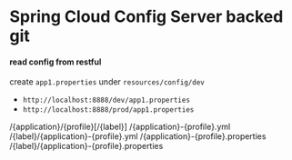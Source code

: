 # Spring Cloud Config Server backed git

#### read config from restful

create `app1.properties` under `resources/config/dev`


- `http://localhost:8888/dev/app1.properties`
- `http://localhost:8888/prod/app1.properties`

/{application}/{profile}[/{label}]
/{application}-{profile}.yml
/{label}/{application}-{profile}.yml
/{application}-{profile}.properties
/{label}/{application}-{profile}.properties